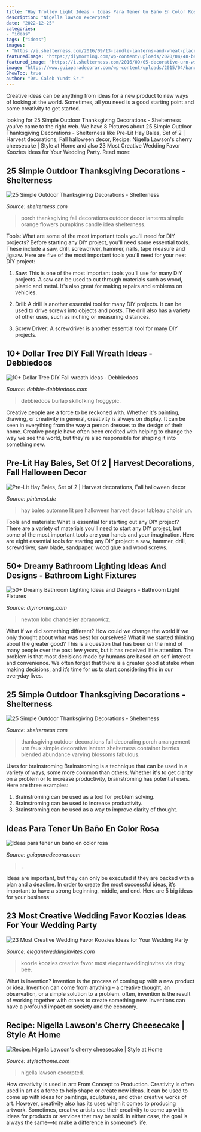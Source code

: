 ```yaml
---
title: "Hay Trolley Light Ideas - Ideas Para Tener Un Baño En Color Rosa"
description: "Nigella lawson excerpted"
date: "2022-12-25"
categories:
- "ideas"
tags: ["ideas"]
images:
- "https://i.shelterness.com/2016/09/13-candle-lanterns-and-wheat-placed-on-your-porch-is-a-simple-idea-to-recreate.jpg"
featuredImage: "https://diymorning.com/wp-content/uploads/2020/04/48-bathroom-lighting-ideas.jpg"
featured_image: "https://i.shelterness.com/2016/09/05-decorative-urn-with-a-faux-veggie-arrangement-is-great-for-placing-on-a-porch.jpg"
image: "https://www.guiaparadecorar.com/wp-content/uploads/2015/04/bano-rosa-12.jpg"
ShowToc: true
author: "Dr. Caleb Yundt Sr."
---
```



Creative ideas can be anything from ideas for a new product to new ways of looking at the world. Sometimes, all you need is a good starting point and some creativity to get started.

	

		
looking for 25 Simple Outdoor Thanksgiving Decorations - Shelterness you've came to the right web. We have 8 Pictures about 25 Simple Outdoor Thanksgiving Decorations - Shelterness like Pre-Lit Hay Bales, Set of 2 | Harvest decorations, Fall halloween decor, Recipe: Nigella Lawson&#039;s cherry cheesecake | Style at Home and also 23 Most Creative Wedding Favor Koozies Ideas for Your Wedding Party. Read more:
		
    
## 25 Simple Outdoor Thanksgiving Decorations - Shelterness

<img loading=lazy src="https://i.shelterness.com/2016/09/13-candle-lanterns-and-wheat-placed-on-your-porch-is-a-simple-idea-to-recreate.jpg" onerror="this.onerror=null;this.src='https://tse1.mm.bing.net/th?id=OIP.jla2qB03VaLH6OoFCPqynAHaLH&amp;pid=15.1';" alt="25 Simple Outdoor Thanksgiving Decorations - Shelterness">

_Source: shelterness.com_

>porch thanksgiving fall decorations outdoor decor lanterns simple orange flowers pumpkins candle idea shelterness. 

	

Tools: What are some of the most important tools you'll need for DIY projects?
Before starting any DIY project, you'll need some essential tools. These include a saw, drill, screwdriver, hammer, nails, tape measure and jigsaw. Here are five of the most important tools you'll need for your next DIY project: 
1) Saw: This is one of the most important tools you'll use for many DIY projects. A saw can be used to cut through materials such as wood, plastic and metal. It's also great for making repairs and emblems on vehicles. 

2) Drill: A drill is another essential tool for many DIY projects. It can be used to drive screws into objects and posts. The drill also has a variety of other uses, such as inching or measuring distances. 

3) Screw Driver: A screwdriver is another essential tool for many DIY projects.

    
## 10+ Dollar Tree DIY Fall Wreath Ideas - Debbiedoos

<img loading=lazy src="https://www.debbie-debbiedoos.com/wp-content/uploads/2017/08/dollar-tree-sunflower10.jpg" onerror="this.onerror=null;this.src='https://tse1.mm.bing.net/th?id=OIP.U0qxqETFVYaVPHMQi--T5gHaJ9&amp;pid=15.1';" alt="10+ Dollar Tree DIY Fall wreath ideas - Debbiedoos">

_Source: debbie-debbiedoos.com_

>debbiedoos burlap skillofking froggypic. 

	

Creative people are a force to be reckoned with. Whether it's painting, drawing, or creativity in general, creativity is always on display. It can be seen in everything from the way a person dresses to the design of their home. Creative people have often been credited with helping to change the way we see the world, but they're also responsible for shaping it into something new.

    
## Pre-Lit Hay Bales, Set Of 2 | Harvest Decorations, Fall Halloween Decor

<img loading=lazy src="https://i.pinimg.com/736x/a9/9b/a4/a99ba43164da46d83b766264f0d72910--soft-light-hay-bales.jpg" onerror="this.onerror=null;this.src='https://tse1.mm.bing.net/th?id=OIP.4dOkXN8ePY2KQ7QbRFunxQEsEs&amp;pid=15.1';" alt="Pre-Lit Hay Bales, Set of 2 | Harvest decorations, Fall halloween decor">

_Source: pinterest.de_

>hay bales automne lit pre halloween harvest decor tableau choisir un. 

	

Tools and materials: What is essential for starting out any DIY project?
There are a variety of materials you'll need to start any DIY project, but some of the most important tools are your hands and your imagination. Here are eight essential tools for starting any DIY project: a saw, hammer, drill, screwdriver, saw blade, sandpaper, wood glue and wood screws.

    
## 50+ Dreamy Bathroom Lighting Ideas And Designs - Bathroom Light Fixtures

<img loading=lazy src="https://diymorning.com/wp-content/uploads/2020/04/48-bathroom-lighting-ideas.jpg" onerror="this.onerror=null;this.src='https://tse2.mm.bing.net/th?id=OIP.D5kt8vNLxqexcTEcDif6SgHaK8&amp;pid=15.1';" alt="50+ Dreamy Bathroom Lighting Ideas and Designs - Bathroom Light Fixtures">

_Source: diymorning.com_

>newton lobo chandelier abranowicz. 

	

What if we did something different?
How could we change the world if we only thought about what was best for ourselves? What if we started thinking about the greater good? This is a question that has been on the mind of many people over the past few years, but it has received little attention. The problem is that most decisions made by humans are based on self-interest and convenience. We often forget that there is a greater good at stake when making decisions, and it’s time for us to start considering this in our everyday lives.

    
## 25 Simple Outdoor Thanksgiving Decorations - Shelterness

<img loading=lazy src="https://i.shelterness.com/2016/09/05-decorative-urn-with-a-faux-veggie-arrangement-is-great-for-placing-on-a-porch.jpg" onerror="this.onerror=null;this.src='https://tse2.mm.bing.net/th?id=OIP.2jwPzjEty81mYh6AoMCcYAHaOg&amp;pid=15.1';" alt="25 Simple Outdoor Thanksgiving Decorations - Shelterness">

_Source: shelterness.com_

>thanksgiving outdoor decorations fall decorating porch arrangement urn faux simple decorative lantern shelterness container berries blended abundance varying blossoms fabulous. 

	

Uses for brainstroming
Brainstroming is a technique that can be used in a variety of ways, some more common than others. Whether it's to get clarity on a problem or to increase productivity, brainstroming has potential uses. Here are three examples: 

1) Brainstroming can be used as a tool for problem solving.
2) Brainstroming can be used to increase productivity.
3) Brainstroming can be used as a way to improve clarity of thought.

    
## Ideas Para Tener Un Baño En Color Rosa

<img loading=lazy src="https://www.guiaparadecorar.com/wp-content/uploads/2015/04/bano-rosa-12.jpg" onerror="this.onerror=null;this.src='https://tse2.mm.bing.net/th?id=OIP.2EuoadKc73oJAz5R-80fYwHaKJ&amp;pid=15.1';" alt="Ideas para tener un baño en color rosa">

_Source: guiaparadecorar.com_

>. 

	

Ideas are important, but they can only be executed if they are backed with a plan and a deadline. In order to create the most successful ideas, it’s important to have a strong beginning, middle, and end. Here are 5 big ideas for your business: 

    
## 23 Most Creative Wedding Favor Koozies Ideas For Your Wedding Party

<img loading=lazy src="https://www.elegantweddinginvites.com/wedding-blog/wp-content/uploads/2016/03/serve-wedding-drinks-with-koozie-wedding-gifts.jpg" onerror="this.onerror=null;this.src='https://tse4.mm.bing.net/th?id=OIP.vEft6HoWzw_s2PKWhQ9-IwHaLH&amp;pid=15.1';" alt="23 Most Creative Wedding Favor Koozies Ideas for Your Wedding Party">

_Source: elegantweddinginvites.com_

>koozie koozies creative favor most elegantweddinginvites via ritzy bee. 

	

What is invention?
Invention is the process of coming up with a new product or idea. Invention can come from anything – a creative thought, an observation, or a simple solution to a problem. often, invention is the result of working together with others to create something new. Inventions can have a profound impact on society and the economy.

    
## Recipe: Nigella Lawson&#039;s Cherry Cheesecake | Style At Home

<img loading=lazy src="https://m1.quebecormedia.com/emp/sah_prod/style_at_home-_-f6e5bb63b39194464d7e031536379feb2310db76-_-cherry-cheesecake-hero-1.jpg?impolicy=resize&amp;width=1500&amp;height=1500" onerror="this.onerror=null;this.src='https://tse1.mm.bing.net/th?id=OIP.ACGnI5rMEr62LP4CoPyyqAHaE8&amp;pid=15.1';" alt="Recipe: Nigella Lawson&#039;s cherry cheesecake | Style at Home">

_Source: styleathome.com_

>nigella lawson excerpted. 

	

How creativity is used in art: From Concept to Production.
Creativity is often used in art as a force to help shape or create new ideas. It can be used to come up with ideas for paintings, sculptures, and other creative works of art. However, creativity also has its uses when it comes to producing artwork. Sometimes, creative artists use their creativity to come up with ideas for products or services that may be sold. In either case, the goal is always the same—to make a difference in someone’s life.

